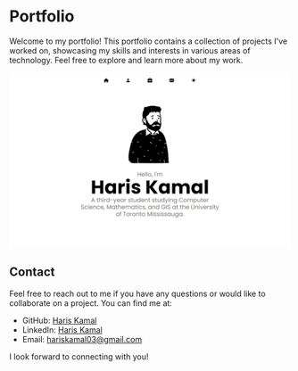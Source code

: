 # Portfolio

Welcome to my portfolio! This portfolio contains a collection of projects I've worked on, showcasing my skills and interests in various areas of technology. Feel free to explore and learn more about my work.

![alt text](https://github.com/HarisK03/portfolio/blob/ce7dc90e9821f848c0268d0d2defe092035409cf/portfolio.png)

## Contact

Feel free to reach out to me if you have any questions or would like to collaborate on a project. You can find me at:

- GitHub: [Haris Kamal](https://github.com/HarisK03)
- LinkedIn: [Haris Kamal](https://www.linkedin.com/in/hariskamal/)
- Email: hariskamal03@gmail.com

I look forward to connecting with you!
